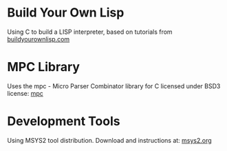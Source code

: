 # Build Your Own Lisp
Using C to build a LISP interpreter, based on tutorials from [buildyourownlisp.com](http://www.buildyourownlisp.com)

# MPC Library
Uses the mpc - Micro Parser Combinator library for C licensed under BSD3 license: [mpc](https://github.com/orangeduck/mpc)

# Development Tools
Using MSYS2 tool distribution. Download and instructions at: [msys2.org](https://www.msys2.org/)